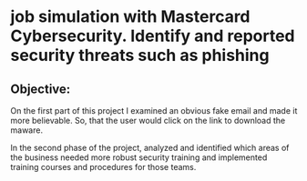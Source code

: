 <H1>job simulation with Mastercard Cybersecurity. Identify and reported security threats such as phishing</H1>
<H2>Objective: </H2>
<BrIn this project I Completed a job simulation where I served as an analyst on Mastercard’s Security Awareness Team. And I helped identify and report security threats such as phishing 

On the first part of this project I examined an obvious fake email and made it more believable. So, that the user would click on the link to download the maware.

In the second phase of the project, analyzed and identified which areas of the business needed more robust security training and implemented training courses and procedures for those teams.</Br>
